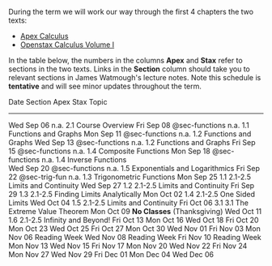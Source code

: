 
During the term we will work our way through the first 4 chapters the two texts:

- [Apex Calculus](https://opentext.uleth.ca/apex-calculus/apex-calculus.html)
- [Openstax Calculus Volume I](https://openstax.org/details/books/calculus-volume-1)

In the table below, 
the numbers in the columns **Apex** and **Stax** refer to sections in the two texts.
Links in the **Section** column should take you to relevant sections in James Watmough's lecture notes.
Note this schedule is **tentative** and will see minor updates throughout the term.


Date       Section          Apex   Stax      Topic
---------- --------         -----  -----     ------------
Wed Sep 06                  n.a.   2.1       Course Overview
Fri Sep 08 @sec-functions   n.a.   1.1       Functions and Graphs
Mon Sep 11 @sec-functions   n.a.   1.2       Functions and Graphs
Wed Sep 13 @sec-functions   n.a.   1.2       Functions and Graphs
Fri Sep 15 @sec-functions   n.a.   1.4       Composite Functions
Mon Sep 18 @sec-functions   n.a.   1.4       Inverse Functions   
Wed Sep 20 @sec-functions   n.a.   1.5       Exponentials and Logarithmics
Fri Sep 22 @sec-trig-fun    n.a.   1.3       Trigonometric Functions
Mon Sep 25                  1.1    2.1-2.5   Limits and Continuity
Wed Sep 27                  1.2    2.1-2.5   Limits and Continuity
Fri Sep 29                  1.3    2.1-2.5   Finding Limits Analytically
Mon Oct 02                  1.4    2.1-2.5   One Sided Limits
Wed Oct 04                  1.5    2.1-2.5   Limits and Continuity
Fri Oct 06                  3.1    3.1       The Extreme Value Theorem
Mon Oct 09                                   **No Classes** (Thanksgiving)
Wed Oct 11                  1.6    2.1-2.5   Infinity and Beyond!
Fri Oct 13 
Mon Oct 16 
Wed Oct 18 
Fri Oct 20 
Mon Oct 23 
Wed Oct 25 
Fri Oct 27 
Mon Oct 30 
Wed Nov 01 
Fri Nov 03 
Mon Nov 06 Reading Week
Wed Nov 08 Reading Week
Fri Nov 10 Reading Week
Mon Nov 13 
Wed Nov 15 
Fri Nov 17 
Mon Nov 20 
Wed Nov 22 
Fri Nov 24 
Mon Nov 27 
Wed Nov 29 
Fri Dec 01 
Mon Dec 04
Wed Dec 06
